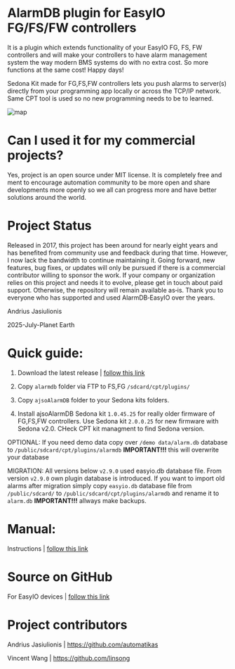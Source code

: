 # AlarmDB plugin for EasyIO FG/FS/FW controllers

It is a plugin which extends functionality of your EasyIO FG, FS, FW controllers and will make your controllers to have alarm management system the way modern BMS systems do with no extra cost. So more functions at the same cost! Happy days!

Sedona Kit made for FG,FS,FW controllers lets you push alarms to server(s) directly from your programming app locally or across the TCP/IP network. Same CPT tool is used so no new programming needs to be to learned.

![map](https://automatikas.gitbooks.io/alarmdb-for-easyio/content/assets/network_leaf.PNG)

# Can I used it for my commercial projects?
Yes, project is an open source under MIT license. It is completely free and ment to encourage automation community to be more open and share developments more openly so we all can progress more and have better solutions around the world.

# Project Status
Released in 2017, this project has been around for nearly eight years and has benefited from community use and feedback during that time. However, I now lack the bandwidth to continue maintaining it. Going forward, new features, bug fixes, or updates will only be pursued if there is a commercial contributor willing to sponsor the work. If your company or organization relies on this project and needs it to evolve, please get in touch about paid support. Otherwise, the repository will remain available as‑is. Thank you to everyone who has supported and used AlarmDB‑EasyIO over the years.

Andrius Jasiulionis

2025-July-Planet Earth

# Quick guide:
1. Download the latest release | [follow this link](https://github.com/automatikas/AlarmDB-EasyIO/releases/latest)

2. Copy `alarmdb` folder via FTP to FS,FG `/sdcard/cpt/plugins/`

3. Copy `ajsoAlarmDB` folder to your Sedona kits folders. 

4. Install ajsoAlarmDB Sedona kit `1.0.45.25` for really older firmware of FG,FS,FW controllers. Use Sedona kit `2.0.0.25` for new firmware with Sedona v2.0. CHeck CPT kit managment to find Sedona version.

OPTIONAL: If you need demo data copy over `/demo data/alarm.db` database to `/public/sdcard/cpt/plugins/alarmdb` **IMPORTANT!!!** this will overwrite your database

MIGRATION: All versions below `v2.9.0` used easyio.db database file. From version `v2.9.0` own plugin database is introduced. If you want to import old alarms after migration simply copy `easyio.db` database file from `/public/sdcard/` to `/public/sdcard/cpt/plugins/alarmdb` and rename it to `alarm.db` **IMPORTANT!!!** allways make backups.

# Manual: 
Instructions | [follow this link](https://automatikas.gitbooks.io/alarmdb-for-easyio/content/)

# Source on GitHub
For EasyIO devices | [follow this link](https://github.com/automatikas/AlarmDB-EasyIO)

# Project contributors
Andrius Jasiulionis | https://github.com/automatikas

Vincent Wang | https://github.com/linsong
